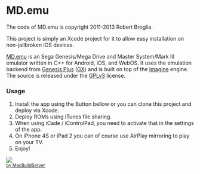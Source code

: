 # MD.emu #

The code of MD.emu is copyright 2011-2013 Robert Broglia.

This project is simply an Xcode project for it to allow easy
installation on non-jailbroken iOS devices.


[MD.emu][1] is an Sega Genesis/Mega Drive and Master System/Mark III 
emulator written in C++ for Android, iOS, and WebOS. It uses the
emulation backend from [Genesis Plus][3] ([GX][4]) and is built on top of
the [Imagine][5] engine. The source is released under the [GPLv3][2] license.

### Usage ###

1. Install the app using the Button bellow or you can clone this project and deploy via Xcode.
2. Deploy ROMs using iTunes file sharing.
3. When using iCade / iControlPad, you need to activate that in the
settings of the app.
4. On iPhone 4S or iPad 2 you can of course use AirPlay mirroring to
play on your TV.
5. Enjoy!

<!-- MacBuildServer Install Button -->
<div class="macbuildserver-block">
    <a class="macbuildserver-button" href="http://macbuildserver.com/project/github/build/?xcode_project=MD.xcodeproj&amp;target=MD&amp;repo_url=https%3A%2F%2Fgithub.com%2Falexey12424323%2FMD.emu&amp;build_conf=Release" target="_blank"><img src="http://com.macbuildserver.github.s3-website-us-east-1.amazonaws.com/button_up.png"/></a><br/><sup><a href="http://macbuildserver.com/github/opensource/" target="_blank">by MacBuildServer</a></sup>
</div>
<!-- MacBuildServer Install Button -->

[1]: http://www.explusalpha.com/home/md-emu
[2]: http://www.gnu.org/licenses/gpl.html
[3]: http://cgfm2.emuviews.com/genplus.php
[4]: http://code.google.com/p/genplus-gx/
[5]: http://www.explusalpha.com/home/imagine
